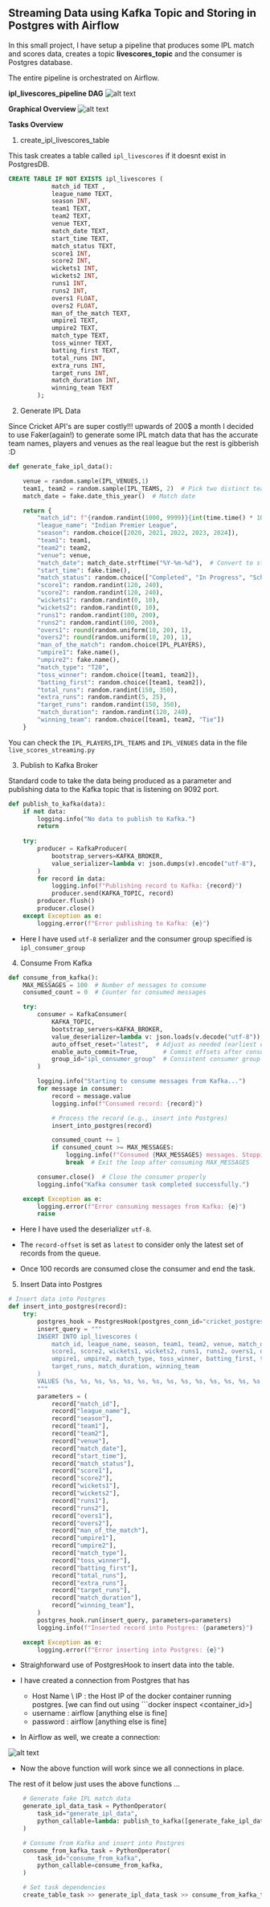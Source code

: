 ## Streaming Data using Kafka Topic and Storing in Postgres with Airflow 

In this small project, I have setup a pipeline that produces some IPL match and scores data, creates a topic **livescores_topic** and the consumer is Postgres database.

The entire pipeline is orchestrated on Airflow.

**ipl_livescores_pipeline DAG**
![alt text](image.png)

**Graphical Overview**
![alt text](image-1.png)

**Tasks Overview**

1. create_ipl_livescores_table

This task creates a table called ```ipl_livescores``` if it doesnt exist in PostgresDB.

```sql
CREATE TABLE IF NOT EXISTS ipl_livescores (
            match_id TEXT ,
            league_name TEXT,
            season INT,
            team1 TEXT,
            team2 TEXT,
            venue TEXT,
            match_date TEXT,
            start_time TEXT,
            match_status TEXT,
            score1 INT,
            score2 INT,
            wickets1 INT,
            wickets2 INT,
            runs1 INT,
            runs2 INT,
            overs1 FLOAT,
            overs2 FLOAT,
            man_of_the_match TEXT,
            umpire1 TEXT,
            umpire2 TEXT,
            match_type TEXT,
            toss_winner TEXT,
            batting_first TEXT,
            total_runs INT,
            extra_runs INT,
            target_runs INT,
            match_duration INT,
            winning_team TEXT
        );
```

2. Generate IPL Data

Since Cricket API's are super costly!!! upwards of 200$ a month I decided to use Faker(again!) to generate some IPL match data that has the accurate team names, players and venues as the real league but the rest is gibberish :D

```python
def generate_fake_ipl_data():

    venue = random.sample(IPL_VENUES,1)
    team1, team2 = random.sample(IPL_TEAMS, 2)  # Pick two distinct teams
    match_date = fake.date_this_year()  # Match date

    return {
        "match_id": f"{random.randint(1000, 9999)}{int(time.time() * 1000)}",  # Unique match ID
        "league_name": "Indian Premier League",
        "season": random.choice([2020, 2021, 2022, 2023, 2024]),
        "team1": team1,
        "team2": team2,
        "venue": venue,
        "match_date": match_date.strftime("%Y-%m-%d"),  # Convert to string
        "start_time": fake.time(),
        "match_status": random.choice(["Completed", "In Progress", "Scheduled"]),
        "score1": random.randint(120, 240),
        "score2": random.randint(120, 240),
        "wickets1": random.randint(0, 10),
        "wickets2": random.randint(0, 10),
        "runs1": random.randint(100, 200),
        "runs2": random.randint(100, 200),
        "overs1": round(random.uniform(10, 20), 1),
        "overs2": round(random.uniform(10, 20), 1),
        "man_of_the_match": random.choice(IPL_PLAYERS),
        "umpire1": fake.name(),
        "umpire2": fake.name(),
        "match_type": "T20",
        "toss_winner": random.choice([team1, team2]),
        "batting_first": random.choice([team1, team2]),
        "total_runs": random.randint(150, 350),
        "extra_runs": random.randint(5, 25),
        "target_runs": random.randint(150, 350),
        "match_duration": random.randint(120, 240),
        "winning_team": random.choice([team1, team2, "Tie"])
    }
```

You can check the ```IPL_PLAYERS```,```IPL_TEAMS``` and ```IPL_VENUES``` data in the file ```live_scores_streaming.py```

3. Publish to Kafka Broker

Standard code to take the data being produced as a parameter and publishing data to the Kafka topic that is listening on 9092 port.

```python
def publish_to_kafka(data):
    if not data:
        logging.info("No data to publish to Kafka.")
        return
    
    try:
        producer = KafkaProducer(
            bootstrap_servers=KAFKA_BROKER,
            value_serializer=lambda v: json.dumps(v).encode("utf-8"),
        )
        for record in data:
            logging.info(f"Publishing record to Kafka: {record}")
            producer.send(KAFKA_TOPIC, record)
        producer.flush()
        producer.close()
    except Exception as e:
        logging.error(f"Error publishing to Kafka: {e}")
```

- Here I have used ```utf-8``` serializer and the consumer group specified is ```ipl_consumer_group```

4. Consume From Kafka

```python
def consume_from_kafka():
    MAX_MESSAGES = 100  # Number of messages to consume
    consumed_count = 0  # Counter for consumed messages

    try:
        consumer = KafkaConsumer(
            KAFKA_TOPIC,
            bootstrap_servers=KAFKA_BROKER,
            value_deserializer=lambda v: json.loads(v.decode("utf-8")),
            auto_offset_reset="latest",  # Adjust as needed (earliest or latest)
            enable_auto_commit=True,       # Commit offsets after consuming
            group_id="ipl_consumer_group"  # Consistent consumer group
        )

        logging.info("Starting to consume messages from Kafka...")
        for message in consumer:
            record = message.value
            logging.info(f"Consumed record: {record}")

            # Process the record (e.g., insert into Postgres)
            insert_into_postgres(record)

            consumed_count += 1
            if consumed_count >= MAX_MESSAGES:
                logging.info(f"Consumed {MAX_MESSAGES} messages. Stopping consumer.")
                break  # Exit the loop after consuming MAX_MESSAGES

        consumer.close()  # Close the consumer properly
        logging.info("Kafka consumer task completed successfully.")

    except Exception as e:
        logging.error(f"Error consuming messages from Kafka: {e}")
        raise

```

- Here I have used the deserializer ```utf-8```. 

- The ```record-offset``` is set as ```latest``` to consider only the latest set of records from the queue.

- Once 100 records are consumed close the consumer and end the task.

5. Insert Data into Postgres

```python
# Insert data into Postgres
def insert_into_postgres(record):
    try:
        postgres_hook = PostgresHook(postgres_conn_id="cricket_postgres_conn")
        insert_query = """
        INSERT INTO ipl_livescores (
            match_id, league_name, season, team1, team2, venue, match_date, start_time, match_status,
            score1, score2, wickets1, wickets2, runs1, runs2, overs1, overs2, man_of_the_match,
            umpire1, umpire2, match_type, toss_winner, batting_first, total_runs, extra_runs,
            target_runs, match_duration, winning_team
        ) 
        VALUES (%s, %s, %s, %s, %s, %s, %s, %s, %s, %s, %s, %s, %s, %s, %s, %s, %s, %s, %s, %s, %s, %s, %s, %s, %s,%s,%s,%s);
        """
        parameters = (
            record["match_id"],
            record["league_name"],
            record["season"],
            record["team1"],
            record["team2"],
            record["venue"],
            record["match_date"],
            record["start_time"],
            record["match_status"],
            record["score1"],
            record["score2"],
            record["wickets1"],
            record["wickets2"],
            record["runs1"],
            record["runs2"],
            record["overs1"],
            record["overs2"],
            record["man_of_the_match"],
            record["umpire1"],
            record["umpire2"],
            record["match_type"],
            record["toss_winner"],
            record["batting_first"],
            record["total_runs"],
            record["extra_runs"],
            record["target_runs"],
            record["match_duration"],
            record["winning_team"],
        )
        postgres_hook.run(insert_query, parameters=parameters)
        logging.info(f"Inserted record into Postgres: {parameters}")

    except Exception as e:
        logging.error(f"Error inserting into Postgres: {e}")
```

- Straighforward use of PostgresHook to insert data into the table.

- I have created a connection from Postgres that has
    - Host Name \ IP : the Host IP of the docker container running postgres. 
      [we can find out using ```docker inspect <container_id>]
    - username : airflow [anything else is fine]
    - password : airflow [anything else is fine]

- In Airflow as well, we create a connection:

![alt text](image-2.png)

- Now the above function will work since we all connections in place.

The rest of it below just uses the above functions ...

```python
    # Generate fake IPL match data
    generate_ipl_data_task = PythonOperator(
        task_id="generate_ipl_data",
        python_callable=lambda: publish_to_kafka([generate_fake_ipl_data() for _ in range(100)]),  # Generate 100 records
    )

    # Consume from Kafka and insert into Postgres
    consume_from_kafka_task = PythonOperator(
        task_id="consume_from_kafka",
        python_callable=consume_from_kafka,
    )

    # Set task dependencies
    create_table_task >> generate_ipl_data_task >> consume_from_kafka_task
```

